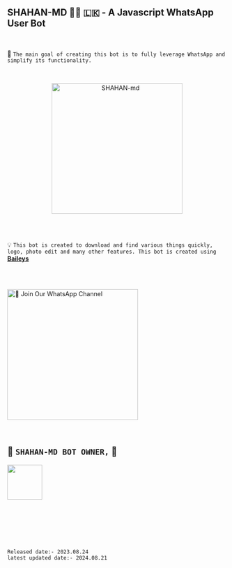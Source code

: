 <br>

## SHAHAN-MD 👨‍💻 🇱🇰 - A Javascript WhatsApp User Bot

<br>

🔮 `The main goal of creating this bot is to fully leverage WhatsApp and simplify its functionality.`

<br>
 
  <p align="center">  
  <a href="https://i.ibb.co/LpGBzt9/928090114df36fec.jpg">
    <img alt="SHAHAN-md" height="300" src="https://i.ibb.co/LpGBzt9/928090114df36fec.jpg">
    
  
  </a>
</p>  


<br>
<br>

💡 `This bot is created to download and find various things quickly, logo, photo edit and many other features. This bot is created using` **[Baileys](https://github.com/WhiskeySockets/Baileys)**


<br>
<br>

<a href="https://whatsapp.com/channel/0029Vb70RJG5K3zUMqoVhC1L"><img src="https://img.shields.io/badge/%F0%9F%8E%89%20Join%20Our%20WhatsApp%20Channel-black" alt="📎 Join Our WhatsApp Channel" width="300"></a>



<br>


## 👑 **`SHAHAN-MD BOT OWNER,`** 👑


   <a href="https://github.com/shahan315/"><img src="https://avatars.githubusercontent.com/u/149932919?v=4" width=80 height=80></a>   



<br>
<br>
<br>
<br>
<br>

`Released date:- 2023.08.24`
<br>
`latest updated date:- 2024.08.21`

